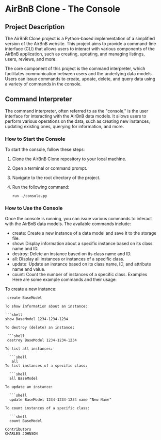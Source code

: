 # AirBnB Clone - The Console

## Project Description

The AirBnB Clone project is a Python-based implementation of a simplified version of the AirBnB website. This project aims to provide a command-line interface (CLI) that allows users to interact with various components of the AirBnB application, such as creating, updating, and managing listings, users, reviews, and more.

The core component of this project is the command interpreter, which facilitates communication between users and the underlying data models. Users can issue commands to create, update, delete, and query data using a variety of commands in the console.

## Command Interpreter

The command interpreter, often referred to as the "console," is the user interface for interacting with the AirBnB data models. It allows users to perform various operations on the data, such as creating new instances, updating existing ones, querying for information, and more.

### How to Start the Console

To start the console, follow these steps:

1. Clone the AirBnB Clone repository to your local machine.
2. Open a terminal or command prompt.
3. Navigate to the root directory of the project.
4. Run the following command:

   ```shell
   run ./console.py

### How to Use the Console

Once the console is running, you can issue various commands to interact with the AirBnB data models. The available commands include:

* create: Create a new instance of a data model and save it to the storage file.
* show: Display information about a specific instance based on its class name and ID.
* destroy: Delete an instance based on its class name and ID.
* all: Display all instances or instances of a specific class.
* update: Update an instance based on its class name, ID, and attribute name and value.
* count: Count the number of instances of a specific class.
Examples
Here are some example commands and their usage:

To create a new instance:

   ```shell
    create BaseModel

To show information about an instance:

   ```shell
   show BaseModel 1234-1234-1234

To destroy (delete) an instance:

    ```shell
    destroy BaseModel 1234-1234-1234

To list all instances:

     ```shell
      all
To list instances of a specific class:

     ```shell
     all BaseModel

To update an instance:

     ```shell
     update BaseModel 1234-1234-1234 name "New Name"

To count instances of a specific class:

     ```shell
     count BaseModel

Contributors
CHARLES JOHNSON
